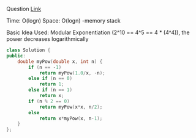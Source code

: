 Question [Link](https://leetcode.com/problems/powx-n/)

Time: O(logn)
Space: O(logn) -memory stack

Basic Idea Used: Modular Exponentiation (2^10 == 4^5 == 4 * (4^4)), the power decreases logarithmically

```c++
class Solution {
public:
    double myPow(double x, int n) {
        if (n == -1) 
            return myPow(1.0/x, -n);
        else if (n == 0)
            return 1;
        else if (n == 1)
            return x;
        if (n % 2 == 0) 
            return myPow(x*x, n/2);
        else 
            return x*myPow(x, n-1);
    }
};
```